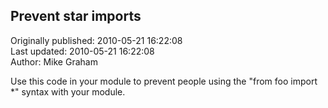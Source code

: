 ## Prevent star imports  
Originally published: 2010-05-21 16:22:08  
Last updated: 2010-05-21 16:22:08  
Author: Mike Graham  
  
Use this code in your module to prevent people using the "from foo import *" syntax with your module.
